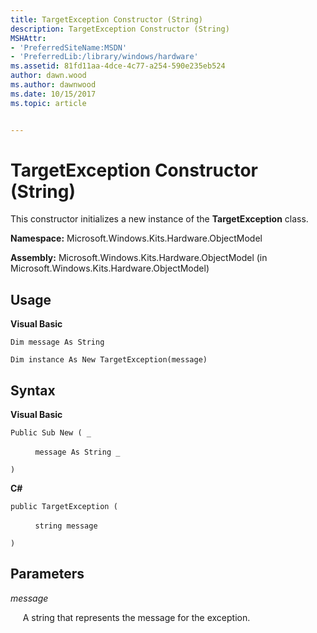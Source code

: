 ```yaml
---
title: TargetException Constructor (String)
description: TargetException Constructor (String)
MSHAttr:
- 'PreferredSiteName:MSDN'
- 'PreferredLib:/library/windows/hardware'
ms.assetid: 81fd11aa-4dce-4c77-a254-590e235eb524
author: dawn.wood
ms.author: dawnwood
ms.date: 10/15/2017
ms.topic: article


---
```


# TargetException Constructor (String)


This constructor initializes a new instance of the **TargetException** class.

**Namespace:** Microsoft.Windows.Kits.Hardware.ObjectModel

**Assembly:** Microsoft.Windows.Kits.Hardware.ObjectModel (in Microsoft.Windows.Kits.Hardware.ObjectModel)

## <span id="Usage"></span><span id="usage"></span><span id="USAGE"></span>Usage


**Visual Basic**

`Dim message As String`

`Dim instance As New TargetException(message)`

## <span id="Syntax"></span><span id="syntax"></span><span id="SYNTAX"></span>Syntax


**Visual Basic**

`Public Sub New ( _`

          `message As String _`

`)`

**C#**

`public TargetException (`

          `string message`

`)`

## <span id="Parameters"></span><span id="parameters"></span><span id="PARAMETERS"></span>Parameters


*message*

     A string that represents the message for the exception.

 

 






